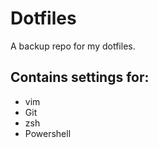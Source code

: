 Dotfiles
=======

A backup repo for my dotfiles.

Contains settings for:
----------------------
* vim
* Git
* zsh
* Powershell

